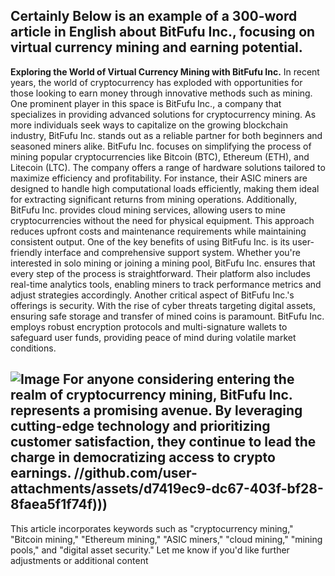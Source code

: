 Certainly Below is an example of a 300-word article in English about BitFufu Inc., focusing on virtual currency mining and earning potential.
---
**Exploring the World of Virtual Currency Mining with BitFufu Inc.**
In recent years, the world of cryptocurrency has exploded with opportunities for those looking to earn money through innovative methods such as mining. One prominent player in this space is BitFufu Inc., a company that specializes in providing advanced solutions for cryptocurrency mining. As more individuals seek ways to capitalize on the growing blockchain industry, BitFufu Inc. stands out as a reliable partner for both beginners and seasoned miners alike.
BitFufu Inc. focuses on simplifying the process of mining popular cryptocurrencies like Bitcoin (BTC), Ethereum (ETH), and Litecoin (LTC). The company offers a range of hardware solutions tailored to maximize efficiency and profitability. For instance, their ASIC miners are designed to handle high computational loads efficiently, making them ideal for extracting significant returns from mining operations. Additionally, BitFufu Inc. provides cloud mining services, allowing users to mine cryptocurrencies without the need for physical equipment. This approach reduces upfront costs and maintenance requirements while maintaining consistent output.
One of the key benefits of using BitFufu Inc. is its user-friendly interface and comprehensive support system. Whether you're interested in solo mining or joining a mining pool, BitFufu Inc. ensures that every step of the process is straightforward. Their platform also includes real-time analytics tools, enabling miners to track performance metrics and adjust strategies accordingly. 
Another critical aspect of BitFufu Inc.'s offerings is security. With the rise of cyber threats targeting digital assets, ensuring safe storage and transfer of mined coins is paramount. BitFufu Inc. employs robust encryption protocols and multi-signature wallets to safeguard user funds, providing peace of mind during volatile market conditions.

![Image](https://github.com/user-attachments/assets/d7419ec9-dc67-403f-bf28-8faea5f1f74f)
For anyone considering entering the realm of cryptocurrency mining, BitFufu Inc. represents a promising avenue. By leveraging cutting-edge technology and prioritizing customer satisfaction, they continue to lead the charge in democratizing access to crypto earnings. 
 //github.com/user-attachments/assets/d7419ec9-dc67-403f-bf28-8faea5f1f74f)))
---
This article incorporates keywords such as "cryptocurrency mining," "Bitcoin mining," "Ethereum mining," "ASIC miners," "cloud mining," "mining pools," and "digital asset security." Let me know if you'd like further adjustments or additional content
